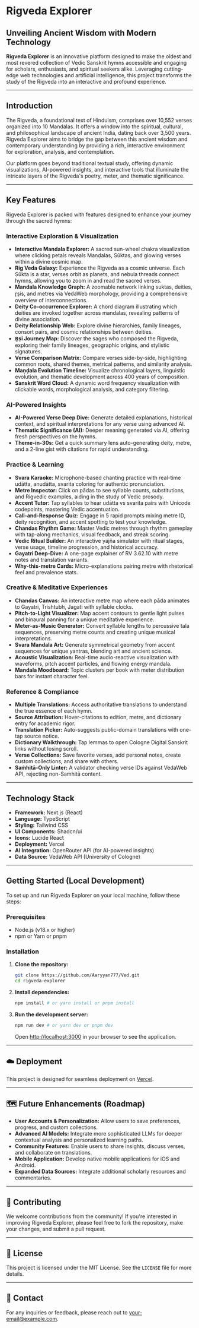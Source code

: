 # Rigveda Explorer

## Unveiling Ancient Wisdom with Modern Technology

**Rigveda Explorer** is an innovative platform designed to make the oldest and most revered collection of Vedic Sanskrit hymns accessible and engaging for scholars, enthusiasts, and spiritual seekers alike. Leveraging cutting-edge web technologies and artificial intelligence, this project transforms the study of the Rigveda into an interactive and profound experience.

---

## Introduction

The Rigveda, a foundational text of Hinduism, comprises over 10,552 verses organized into 10 Mandalas. It offers a window into the spiritual, cultural, and philosophical landscape of ancient India, dating back over 3,500 years. Rigveda Explorer aims to bridge the gap between this ancient wisdom and contemporary understanding by providing a rich, interactive environment for exploration, analysis, and contemplation.

Our platform goes beyond traditional textual study, offering dynamic visualizations, AI-powered insights, and interactive tools that illuminate the intricate layers of the Rigveda's poetry, meter, and thematic significance.

---

## Key Features

Rigveda Explorer is packed with features designed to enhance your journey through the sacred hymns:

### Interactive Exploration & Visualization
*   **Interactive Mandala Explorer:** A sacred sun-wheel chakra visualization where clicking petals reveals Maṇḍalas, Sūktas, and glowing verses within a divine cosmic map.
*   **Rig Veda Galaxy:** Experience the Rigveda as a cosmic universe. Each Sūkta is a star, verses orbit as planets, and nebula threads connect hymns, allowing you to zoom in and read the sacred verses.
*   **Mandala Knowledge Graph:** A zoomable network linking suktas, deities, r̥ṣis, and metres via VedaWeb morphology, providing a comprehensive overview of interconnections.
*   **Deity Co-occurrence Explorer:** A chord diagram illustrating which deities are invoked together across mandalas, revealing patterns of divine association.
*   **Deity Relationship Web:** Explore divine hierarchies, family lineages, consort pairs, and cosmic relationships between deities.
*   **R̥ṣi Journey Map:** Discover the sages who composed the Rigveda, exploring their family lineages, geographic origins, and stylistic signatures.
*   **Verse Comparison Matrix:** Compare verses side-by-side, highlighting common roots, shared themes, metrical patterns, and similarity analysis.
*   **Maṇḍala Evolution Timeline:** Visualize chronological layers, linguistic evolution, and thematic development across 400 years of composition.
*   **Sanskrit Word Cloud:** A dynamic word frequency visualization with clickable words, morphological analysis, and category filtering.

### AI-Powered Insights
*   **AI-Powered Verse Deep Dive:** Generate detailed explanations, historical context, and spiritual interpretations for any verse using advanced AI.
*   **Thematic Significance (AI):** Deeper meaning generated via AI, offering fresh perspectives on the hymns.
*   **Theme-in-30s:** Get a quick summary lens auto-generating deity, metre, and a 2-line gist with citations for rapid understanding.

### Practice & Learning
*   **Svara Karaoke:** Microphone-based chanting practice with real-time udātta, anudātta, svarita coloring for authentic pronunciation.
*   **Metre Inspector:** Click on pādas to see syllable counts, substitutions, and Rigvedic examples, aiding in the study of Vedic prosody.
*   **Accent Tutor:** Tap syllables to hear udātta vs svarita pairs with Unicode codepoints, mastering Vedic accentuation.
*   **Call-and-Response Quiz:** Engage in 5 rapid prompts mixing metre ID, deity recognition, and accent spotting to test your knowledge.
*   **Chandas Rhythm Game:** Master Vedic metres through rhythm gameplay with tap-along mechanics, visual feedback, and streak scoring.
*   **Vedic Ritual Builder:** An interactive yajña simulator with ritual stages, verse usage, timeline progression, and historical accuracy.
*   **Gayatri Deep-Dive:** A one-page explainer of RV 3.62.10 with metre notes and translation variants.
*   **Why-this-metre Cards:** Micro-explanations pairing metre with rhetorical feel and prevalence stats.

### Creative & Meditative Experiences
*   **Chandas Canvas:** An interactive metre map where each pāda animates to Gayatri, Trishtubh, Jagati with syllable clocks.
*   **Pitch-to-Light Visualizer:** Map accent contours to gentle light pulses and binaural panning for a unique meditative experience.
*   **Meter-as-Music Generator:** Convert syllable lengths to percussive tala sequences, preserving metre counts and creating unique musical interpretations.
*   **Svara Mandala Art:** Generate symmetrical geometry from accent sequences for unique yantras, blending art and ancient science.
*   **Acoustic Visualization:** Real-time audio-reactive visualization with waveforms, pitch accent particles, and flowing energy mandala.
*   **Mandala Moodboard:** Topic clusters per book with meter distribution bars for instant character feel.

### Reference & Compliance
*   **Multiple Translations:** Access authoritative translations to understand the true essence of each hymn.
*   **Source Attribution:** Hover-citations to edition, metre, and dictionary entry for academic rigor.
*   **Translation Picker:** Auto-suggests public-domain translations with one-tap source notice.
*   **Dictionary Walkthrough:** Tap lemmas to open Cologne Digital Sanskrit links without losing scroll.
*   **Verse Collections:** Save favorite verses, add personal notes, create custom collections, and share with others.
*   **Saṁhitā-Only Linter:** A validator checking verse IDs against VedaWeb API, rejecting non-Saṁhitā content.

---

## Technology Stack

*   **Framework:** Next.js (React)
*   **Language:** TypeScript
*   **Styling:** Tailwind CSS
*   **UI Components:** Shadcn/ui
*   **Icons:** Lucide React
*   **Deployment:** Vercel
*   **AI Integration:** OpenRouter API (for AI-powered insights)
*   **Data Source:** VedaWeb API (University of Cologne)

---

## Getting Started (Local Development)

To set up and run Rigveda Explorer on your local machine, follow these steps:

### Prerequisites
*   Node.js (v18.x or higher)
*   npm or Yarn or pnpm

### Installation
1.  **Clone the repository:**
    ```bash
    git clone https://github.com/Aaryyan777/Ved.git
    cd rigveda-explorer
    ```
2.  **Install dependencies:**
    ```bash
    npm install # or yarn install or pnpm install
    ```
3.  **Run the development server:**
    ```bash
    npm run dev # or yarn dev or pnpm dev
    ```
    Open [http://localhost:3000](http://localhost:3000) in your browser to see the application.

---

## ☁️ Deployment

This project is designed for seamless deployment on [Vercel](https://vercel.com/).

---

## 🗺️ Future Enhancements (Roadmap)

*   **User Accounts & Personalization:** Allow users to save preferences, progress, and custom collections.
*   **Advanced AI Models:** Integrate more sophisticated LLMs for deeper contextual analysis and personalized learning paths.
*   **Community Features:** Enable users to share insights, discuss verses, and collaborate on translations.
*   **Mobile Application:** Develop native mobile applications for iOS and Android.
*   **Expanded Data Sources:** Integrate additional scholarly resources and commentaries.

---

## 🤝 Contributing

We welcome contributions from the community! If you're interested in improving Rigveda Explorer, please feel free to fork the repository, make your changes, and submit a pull request.

---

## 📄 License

This project is licensed under the MIT License. See the `LICENSE` file for more details.

---

## 📧 Contact

For any inquiries or feedback, please reach out to [your-email@example.com](mailto:your-email@example.com).
